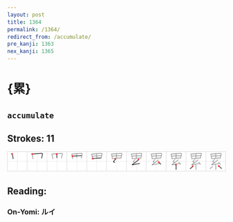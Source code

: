 ```yaml
---
layout: post
title: 1364
permalink: /1364/
redirect_from: /accumulate/
pre_kanji: 1363
nex_kanji: 1365
---
```


# {累}

## `accumulate`

## Strokes: 11

<div class="stroke"><img src="../images/E7B4AF.png" /></div>

## Reading:

### On-Yomi: ルイ
